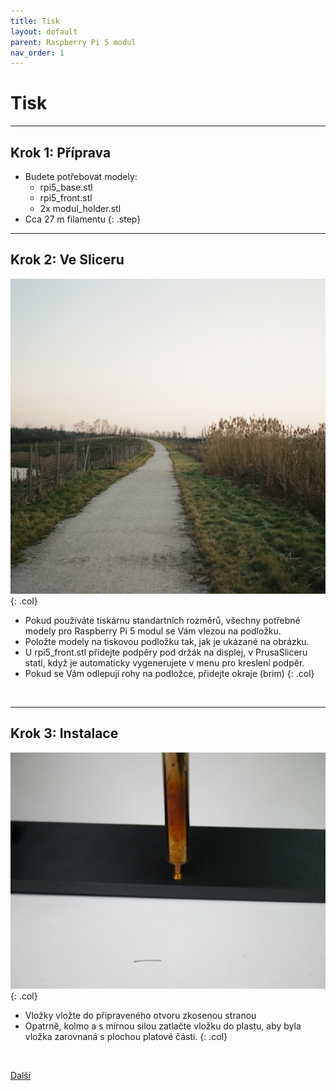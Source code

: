 ```yaml
---
title: Tisk
layout: default
parent: Raspberry Pi 5 modul
nav_order: 1
---
```

# Tisk

---

## **Krok 1:** Příprava

- Budete potřebovat modely:
    - rpi5_base.stl
    - rpi5_front.stl
    - 2x modul_holder.stl
- Cca 27 m filamentu
{: .step}
---

## **Krok 2:** Ve Sliceru
![alt](/images/000518670034.jpg){: .col}
- Pokud používáte tiskárnu standartních rozměrů, všechny potřebné modely pro Raspberry Pi 5 modul se Vám vlezou na podložku.
- Položte modely na tiskovou podložku tak, jak je ukázané na obrázku.
- U rpi5_front.stl přidejte podpěry pod držák na displej, v PrusaSliceru statí, když je automaticky vygenerujete v menu pro kreslení podpěr.
- Pokud se Vám odlepují rohy na podložce, přidejte okraje (brim)
{: .col}
<br style="clear: left;" />

---

## **Krok 3:** Instalace
![alt](/images/P1470372.JPG){: .col}
-	Vložky vložte do připraveného otvoru zkosenou stranou
-	Opatrně, kolmo a s mírnou silou zatlačte vložku do plastu, aby byla vložka zarovnaná s plochou platové části.
{: .col}
<br style="clear: left;" />

[Další](./sestaveni)
